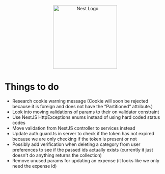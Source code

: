<p align="center">
  <a href="http://nestjs.com/" target="blank"><img src="https://nestjs.com/img/logo-small.svg" width="200" alt="Nest Logo" /></a>
</p>

[circleci-image]: https://img.shields.io/circleci/build/github/nestjs/nest/master?token=abc123def456
[circleci-url]: https://circleci.com/gh/nestjs/nest

# Things to do
- Research cookie warning message (Cookie will soon be rejected because it is foreign and does not have the “Partitioned“ attribute.)
- Look into moving validations of params to their on validator constraint
- Use NestJS HttpExceptions enums instead of using hard coded status codes
- Move validation from NestJS controller to services instead
- Update auth.guard.ts in server to check if the token has not expired because we are only checking if the token is present or not
- Possibly add verification when deleting a category from user preferences to see if the passed ids actually exists (currently it just doesn't do anything returns the collection)
- Remove unused params for updating an expense (it looks like we only need the expense id)